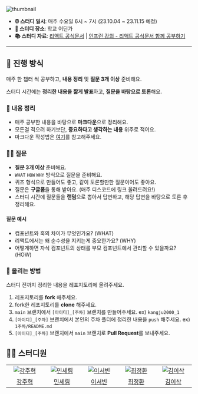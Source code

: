 ![thumbnail](https://github.com/GDSC-Gachon/23-24-React-Study/assets/23312485/065cd74d-5db4-44bc-8541-137b5ed566c6)

- **⏰ 스터디 일시**: 매주 수요일 6시 ~ 7시 (23.10.04 ~ 23.11.15 예정)
- **🏫 스터디 장소**: 학교 어딘가
- **📚 스터디 자료**: [리액트 공식문서](https://ko.react.dev/learn) | [인프런 강의 - 리액트 공식문서 함께 공부하기](https://www.inflearn.com/course/%EB%A6%AC%EC%95%A1%ED%8A%B8-%EA%B3%B5%EC%8B%9D%EB%AC%B8%EC%84%9C-%ED%95%A8%EA%BB%98-%EA%B3%B5%EB%B6%80%ED%95%98%EA%B8%B0)

---

## 🚀 진행 방식

매주 한 챕터 씩 공부하고, **내용 정리** 및 **질문 3개 이상** 준비해요.

스터디 시간에는 **정리한 내용을 짧게 발표**하고, **질문을 바탕으로 토론**해요.

### 📝 내용 정리

- 매주 공부한 내용을 바탕으로 **마크다운**으로 정리해요.
- 모든걸 적으려 하기보단, **중요하다고 생각하는 내용** 위주로 적어요.
- 마크다운 작성법은 [여기](https://gist.github.com/ihoneymon/652be052a0727ad59601)를 참고해주세요.

### 🙋‍♂️ 질문

- **질문 3개 이상** 준비해요.
- `WHAT` `HOW` `WHY` 방식으로 질문을 준비해요.
- 퀴즈 형식으로 만들어도 좋고, 같이 토론할만한 질문이어도 좋아요.
- 질문은 **구글폼**을 통해 받아요. (매주 디스코드에 링크 올려드려요!)
- 스터디 시간에 질문들을 **랜덤**으로 뽑아서 답변하고, 해당 답변을 바탕으로 토론 후 정리해요.

#### 질문 예시

- 컴포넌트와 훅의 차이가 무엇인가요? (WHAT)
- 리액트에서는 왜 순수성을 지키는게 중요한가요? (WHY)
- 어떻게하면 자식 컴포넌트의 상태를 부모 컴포넌트에서 관리할 수 있을까요? (HOW)

### 📌 올리는 방법

스터디 전까지 정리한 내용을 레포지토리에 올려주세요.

1. 레포지토리를 **fork** 해주세요.
2. fork한 레포지토리를 **clone** 해주세요.
3. `main` 브랜치에서 `[아이디]_[주차]` 브랜치를 만들어주세요. ex) `kangju2000_1`
4. `[아이디]_[주차]` 브랜치에서 본인의 주차 폴더에 정리한 내용을 `push` 해주세요. ex) `1주차/README.md`
5. `[아이디]_[주차]` 브랜치에서 `main` 브랜치로 **Pull Request**를 보내주세요.

## 🏃‍♂️ 스터디원

<table>
  <tr>
    <td align="center" width="150px">
      <a href="https://github.com/kangju2000" target="_blank">
        <img src="https://avatars.githubusercontent.com/u/23312485?v=4" alt="강주혁" />
      </a>
    </td>
    <td align="center" width="150px">
      <a href="https://github.com/anonymousRecords" target="_blank">
        <img src="https://avatars.githubusercontent.com/u/97885933?v=4" alt="민세림" />
      </a>
    </td>
    <td align="center" width="150px">
      <a href="https://github.com/leeseobin00" target="_blank">
        <img src="https://avatars.githubusercontent.com/u/70849467?v=4" alt="이서빈" />
      </a>
    </td>
    <td align="center" width="150px">
      <a href="https://github.com/HOAN-C" target="_blank">
        <img src="https://avatars.githubusercontent.com/u/88963367?v=4" alt="최정환" />
      </a>
    </td>
    <td align="center" width="150px">
      <a href="https://github.com/isaac8570" target="_blank">
        <img src="https://avatars.githubusercontent.com/u/92903593?v=4" alt="김이삭" />
      </a>
    </td>
  </tr>
  <tr>
   <td align="center">
      <a href="https://github.com/kangju2000" target="_blank">
        강주혁
      </a>
    </td>
    <td align="center">
      <a href="https://github.com/anonymousRecords" target="_blank">
        민세림
      </a>
    </td>
     <td align="center">
      <a href="https://github.com/leeseobin00" target="_blank">
        이서빈
      </a>
    </td>
     <td align="center">
      <a href="https://github.com/HOAN-C" target="_blank">
        최정환
      </a>
    </td>
     <td align="center">
      <a href="https://github.com/isaac8570" target="_blank">
        김이삭
      </a>
    </td>
  </tr>
<table>
